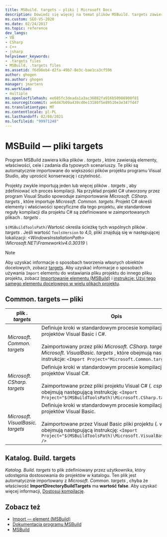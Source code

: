 ```yaml
---
title: MSBuild. targets — pliki | Microsoft Docs
description: Dowiedz się więcej na temat plików MSBuild. targets zawierających elementy, właściwości, cele i zadania dla typowych scenariuszy.
ms.custom: SEO-VS-2020
ms.date: 02/24/2017
ms.topic: reference
dev_langs:
- VB
- CSharp
- C++
- jsharp
helpviewer_keywords:
- .targets files
- MSBuild, .targets files
ms.assetid: f6d98eb4-d2fa-49b7-8e3c-bae1ca3cf596
author: ghogen
ms.author: ghogen
manager: jmartens
ms.workload:
- multiple
ms.openlocfilehash: ee685fc3deada1a3ac36082fa916b50986900f81
ms.sourcegitcommit: ae6d47b09a439cd0e13180f5e89510e3e347fd47
ms.translationtype: MT
ms.contentlocale: pl-PL
ms.lasthandoff: 02/08/2021
ms.locfileid: "99971248"
---
```

# <a name="msbuild-targets-files"></a>MSBuild — pliki targets

Program MSBuild zawiera kilka plików *. targets* , które zawierają elementy, właściwości, cele i zadania dla typowych scenariuszy. Te pliki są automatycznie importowane do większości plików projektu programu Visual Studio, aby uprościć konserwację i czytelność.

 Projekty zwykle importują jeden lub więcej plików *. targets* , aby zdefiniować ich proces kompilacji. Na przykład projekt C# utworzony przez program Visual Studio spowoduje zaimportowanie *Microsoft. CSharp. targets* , które importuje *Microsoft. Common. targets*. Projekt C# określi elementy i właściwości specyficzne dla tego projektu, ale standardowe reguły kompilacji dla projektu C# są zdefiniowane w zaimportowanych plikach *. targets* .

 `$(MSBuildToolsPath)`Wartość określa ścieżkę tych wspólnych plików *. targets* . Jeśli wartość `ToolsVersion` to 4,0, pliki znajdują się w następującej lokalizacji: *\<WindowsInstallationPath> \Microsoft.NET\Framework\v4.0.30319 \\*

> [!NOTE]
> Aby uzyskać informacje o sposobach tworzenia własnych obiektów docelowych, zobacz [targets](../msbuild/msbuild-targets.md). Aby uzyskać informacje o sposobach używania `Import` elementu do wstawiania pliku projektu do innego pliku projektu, zobacz [Importowanie elementu (MSBuild)](../msbuild/import-element-msbuild.md) i [instrukcje: Użyj tego samego elementu docelowego w wielu plikach projektu](../msbuild/how-to-use-the-same-target-in-multiple-project-files.md).

## <a name="common-targets-files"></a>Common. targets — pliki

| plik *. targets* | Opis |
|---------------------------------| - |
| *Microsoft. Common. targets* | Definiuje kroki w standardowym procesie kompilacji dla projektów Visual Basic i C#.<br /><br /> Zaimportowany przez pliki *Microsoft. CSharp. targets* i *Microsoft. VisualBasic. targets* , które obejmują następujące instrukcje: `<Import Project="Microsoft.Common.targets" />` |
| *Microsoft. CSharp. targets* | Definiuje kroki w standardowym procesie kompilacji dla projektów Visual C#.<br /><br /> Zaimportowane przez pliki projektu Visual C# (*. csproj*), które obejmują następującą instrukcję: `<Import Project="$(MSBuildToolsPath)\Microsoft.CSharp.targets" />` |
| *Microsoft. VisualBasic. targets* | Definiuje kroki w standardowym procesie kompilacji dla projektów Visual Basic.<br /><br /> Zaimportowane przez Visual Basic pliki projektu (*. vbproj*), które obejmują następującą instrukcję: `<Import Project="$(MSBuildToolsPath)\Microsoft.VisualBasic.targets" />` |

## <a name="directorybuildtargets"></a>Katalog. Build. targets

*Katalog. Build. targets* to plik zdefiniowany przez użytkownika, który udostępnia dostosowania do projektów w katalogu. Ten plik jest automatycznie importowany z *Microsoft. Common. targets* , chyba że właściwość **ImportDirectoryBuildTargets** ma **wartość false**. Aby uzyskać więcej informacji, [Dostosuj kompilację](customize-your-build.md).

## <a name="see-also"></a>Zobacz też

- [Import — element (MSBuild)](../msbuild/import-element-msbuild.md)
- [Dokumentacja programu MSBuild](../msbuild/msbuild-reference.md)
- [MSBuild](../msbuild/msbuild.md)
